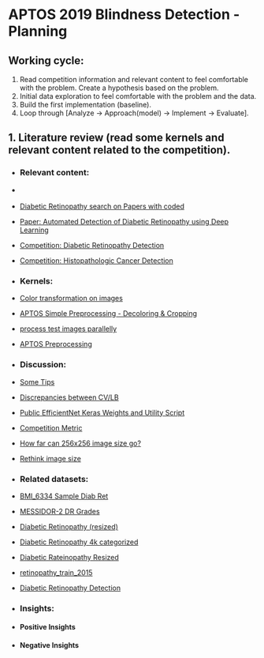 # APTOS 2019 Blindness Detection - Planning
 
## Working cycle:
1. Read competition information and relevant content to feel comfortable with the problem. Create a hypothesis based on the problem.
2. Initial data exploration to feel comfortable with the problem and the data.
3. Build the first implementation (baseline).
4. Loop through [Analyze -> Approach(model) -> Implement -> Evaluate].

## 1. Literature review (read some kernels and relevant content related to the competition).
- ### Relevant content:
 - []()
 - [Diabetic Retinopathy search on Papers with coded](https://paperswithcode.com/search?q=Diabetic+Retinopathy)
 - [Paper: Automated Detection of Diabetic Retinopathy using Deep Learning](https://www.ncbi.nlm.nih.gov/pmc/articles/PMC5961805/)
 - [Competition: Diabetic Retinopathy Detection](https://www.kaggle.com/c/diabetic-retinopathy-detection/data)
 - [Competition: Histopathologic Cancer Detection](https://www.kaggle.com/c/histopathologic-cancer-detection)

- ### Kernels:
 - [Color transformation on images](https://www.kaggle.com/mytymohan/blindness-detection-with-color-gradients)
 - [APTOS Simple Preprocessing - Decoloring & Cropping](https://www.kaggle.com/ratthachat/aptos-simple-preprocessing-decoloring-cropping)
 - [process test images parallelly](https://www.kaggle.com/naivelamb/process-test-images-parallelly)
 - [APTOS Preprocessing](https://www.kaggle.com/jeru666/aptos-preprocessing)
 
- ### Discussion:
 - [Some Tips](https://www.kaggle.com/c/aptos2019-blindness-detection/discussion/99353)
 - [Discrepancies between CV/LB](https://www.kaggle.com/c/aptos2019-blindness-detection/discussion/100815)
 - [Public EfficientNet Keras Weights and Utility Script](https://www.kaggle.com/c/aptos2019-blindness-detection/discussion/100186)
 - [Competition Metric](https://www.kaggle.com/c/aptos2019-blindness-detection/discussion/97610)
 - [How far can 256x256 image size go?](https://www.kaggle.com/c/aptos2019-blindness-detection/discussion/104818)
 - [Rethink image size](https://www.kaggle.com/c/aptos2019-blindness-detection/discussion/106155)
 
- ### Related datasets:
 - [BMI_6334 Sample Diab Ret](https://www.kaggle.com/lrasmy/sample-diab-retn)
 - [MESSIDOR-2 DR Grades](https://www.kaggle.com/google-brain/messidor2-dr-grades)
 - [Diabetic Retinopathy (resized)](https://www.kaggle.com/tanlikesmath/diabetic-retinopathy-resized)
 - [Diabetic Retinopathy 4k categorized](https://www.kaggle.com/kirollosawad/diabetic-retinopathy-4k-categorized)
 - [Diabetic Rateinopathy Resized](https://www.kaggle.com/sohaibanwaar1203/diabetic-rateinopathy-full)
 - [retinopathy_train_2015](https://www.kaggle.com/donkeys/retinopathy-train-2015)
 - [Diabetic Retinopathy Detection](https://www.kaggle.com/c/diabetic-retinopathy-detection-f18/data)
 
- ### Insights:
 - #### Positive Insights
 - #### Negative Insights
